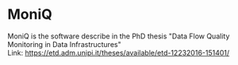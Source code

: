 # MoniQ

MoniQ is the software describe in the PhD thesis "Data Flow Quality Monitoring in Data Infrastructures"   
Link: https://etd.adm.unipi.it/theses/available/etd-12232016-151401/
